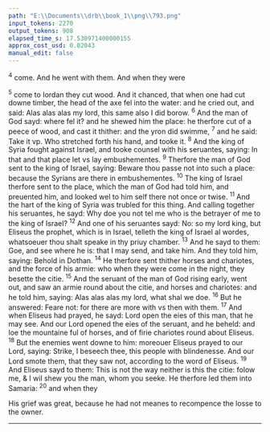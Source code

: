 ```yaml
---
path: "E:\\Documents\\drb\\book_1\\png\\793.png"
input_tokens: 2270
output_tokens: 908
elapsed_time_s: 17.530971400000155
approx_cost_usd: 0.02043
manual_edit: false
---
```

<sup>4</sup> come. And he went with them. And when they were

<sup>5</sup> come to Iordan they cut wood. And it chanced, that when one had cut downe timber, the head of the axe fel into the water: and he cried out, and said: Alas alas alas my lord, this same also I did borow. <sup>6</sup> And the man of God sayd: where fel it? and he shewed him the place: he therfore cut of a peece of wood, and cast it thither: and the yron did swimme, <sup>7</sup> and he said: Take it vp. Who stretched forth his hand, and tooke it. <sup>8</sup> And the king of Syria fought against Israel, and tooke counsel with his seruantes, saying: In that and that place let vs lay embushementes. <sup>9</sup> Therfore the man of God sent to the king of Israel, saying: Beware thou passe not into such a place: because the Syrians are there in embushementes. <sup>10</sup> The king of Israel therfore sent to the place, which the man of God had told him, and preuented him, and looked wel to him self there not once or twise. <sup>11</sup> And the hart of the king of Syria was trubled for this thing. And calling together his seruantes, he sayd: Why doe you not tel me who is the betrayer of me to the king of Israel? <sup>12</sup> And one of his seruantes sayd: No: so my lord king, but Eliseus the prophet, which is in Israel, telleth the king of Israel al wordes, whatsoeuer thou shalt speake in thy priuy chamber. <sup>13</sup> And he sayd to them: Goe, and see where he is: that I may send, and take him. And they told him, saying: Behold in Dothan. <sup>14</sup> He therfore sent thither horses and chariotes, and the force of his armie: who when they were come in the night, they besette the citie. <sup>15</sup> And the seruant of the man of God rising early, went out, and saw an armie round about the citie, and horses and chariotes: and he told him, saying: Alas alas alas my lord, what shal we doe. <sup>16</sup> But he answered: Feare not: for there are more with vs then with them. <sup>17</sup> And when Eliseus had prayed, he sayd: Lord open the eies of this man, that he may see. And our Lord opened the eies of the seruant, and he beheld: and loe the mountaine ful of horses, and of firie chariotes round about Eliseus. <sup>18</sup> But the enemies went downe to him: moreouer Eliseus prayed to our Lord, saying: Strike, I beseech thee, this people with blindenesse. And our Lord smote them, that they saw not, according to the word of Eliseus. <sup>19</sup> And Eliseus sayd to them: This is not the way neither is this the citie: folow me, & I wil shew you the man, whom you seeke. He therfore led them into Samaria: <sup>20</sup> and when they

<aside>His grief was great, because he had not meanes to recompence the losse to the owner.</aside>

[^1]: A husbandman, in yorkshire called Keele had the gift to see euil spirites, wherby he often detected & hinde red their bad purposes. *Nou. 15. li. 2. c. 21. Ger. Arglir.*

<hr>